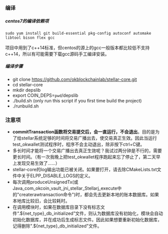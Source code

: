 ### 编译

##### centos7的编译依赖项
```shell
sudo yum install git build-essential pkg-config autoconf automake libtool bison flex gcc
```
项目中用到了c++14标准，但centos的源上的gcc一般版本都比较低不支持c++14，所以有可能需要下载gcc源码手工编译安装。


##### 编译步骤
- git clone https://github.com/okblockchainlab/stellar-core.git
- cd stellar-core
- mkdir depslib
- export COIN_DEPS=`pwd`/depslib
- ./build.sh (only run this script if you first time build the project)
- ./runbuild.sh

### 注意项
- **commitTransaction函数将交易提交后，会一直运行，不会退出**。目的是为了给stellar系统足够的时间将交易广播出去，使交易真正生效。因此当运行test_okwallet测试程序时，程序不会主动退出，除非按下ctrl+C键。
- 多长时间才能将一个交易广播出去真正生效呢？我试过两分钟是不行的，需要更长时间。（有一次我晚上把test_okwallet程序跑起来忘了停止了，第二天早上发现交易生效了......）
- stellar-core的log输出功能已被关闭。如果要打开，请去除CMakeLists.txt文件中关于ELPP_DISABLE_LOGS的定义。
- 每次调用produceUnsignedTx(或Java_com_okcoin_vault_jni_stellar_Stellarj_execute中的"createrawtransaction命令")时，都会先去更新本地的账本数据库。如果本地库比较旧，会比较耗时。
- 在调用模块时，如果在数据库目录下没有标志文件“.${net_type}_db_initialized”文件，则认为数据库没有初始化，模块会自动初始化数据库，并在成功后生成标志文件。因此如果想要重新初始化数据库，记得删除".${net_type}_db_initialized"文件。
